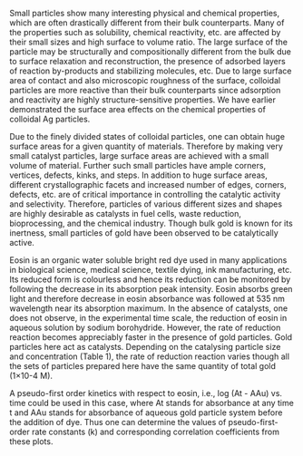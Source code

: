  Small particles show many interesting physical and chemical properties, which are often drastically different from their bulk counterparts. Many of the properties such as solubility, chemical reactivity, etc. are affected by their small sizes and high surface to volume ratio. The large surface of the particle may be structurally and compositionally different from the bulk due to surface relaxation and reconstruction, the presence of adsorbed layers of reaction by-products and stabilizing molecules, etc. Due to large surface area of contact and also microscopic roughness of the surface, colloidal particles are more reactive than their bulk counterparts since adsorption and reactivity are highly structure-sensitive properties. We have earlier demonstrated the surface area effects on the chemical properties of colloidal Ag particles.

Due to the finely divided states of colloidal particles, one can obtain huge surface areas for a given quantity of materials. Therefore by making very small catalyst particles, large surface areas are achieved with a small volume of material. Further such small particles have ample corners, vertices, defects, kinks, and steps. In addition to huge surface areas, different crystallographic facets and increased number of edges, corners, defects, etc. are of critical importance in controlling the catalytic activity and selectivity. Therefore, particles of various different sizes and shapes are highly desirable as catalysts in fuel cells, waste reduction, bioprocessing, and the chemical industry. Though bulk gold is known for its inertness, small particles of gold have been observed to be catalytically active.

Eosin is an organic water soluble bright red dye used in many applications in biological science, medical science, textile dying, ink manufacturing, etc. Its reduced form is colourless and hence its reduction can be monitored by following the decrease in its absorption peak intensity. Eosin absorbs green light and therefore decrease in eosin absorbance was followed at 535 nm wavelength near its absorption maximum. In the absence of catalysts, one does not observe, in the experimental time scale, the reduction of eosin in aqueous solution by sodium borohydride. However, the rate of reduction reaction becomes appreciably faster in the presence of gold particles. Gold particles here act as catalysts. Depending on the catalysing particle size and concentration (Table 1), the rate of reduction reaction varies though all the sets of particles prepared here have the same quantity of total gold (1×10-4 M).

A pseudo-first order kinetics with respect to eosin, i.e., log (At - AAu) vs. time could be used in this case, where At stands for absorbance at any time t and AAu stands for absorbance of aqueous gold particle system before the addition of dye. Thus one can determine the values of pseudo-first-order rate constants (k) and corresponding correlation coefficients from these plots. 
